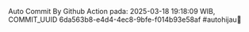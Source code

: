 Auto Commit By Github Action pada: 2025-03-18 19:18:09 WIB, COMMIT_UUID 6da563b8-e4d4-4ec8-9bfe-f014b93e58af #autohijau🗿
